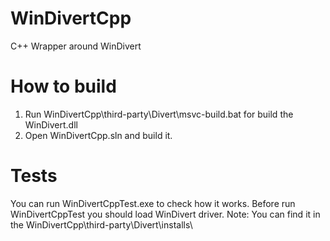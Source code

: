 # WinDivertCpp
C++ Wrapper around WinDivert

# How to build
1. Run WinDivertCpp\third-party\Divert\msvc-build.bat for build the WinDivert.dll
2. Open WinDivertCpp.sln and build it.

# Tests
You can run WinDivertCppTest.exe to check how it works.
Before run WinDivertCppTest you should load WinDivert driver. 
Note: You can find it in the WinDivertCpp\third-party\Divert\installs\
